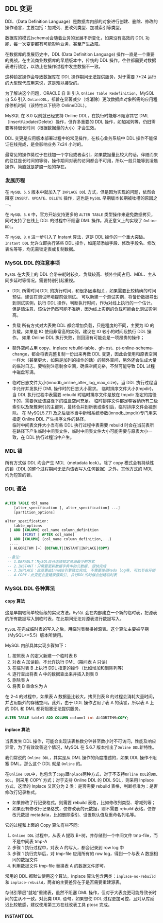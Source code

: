 ## DDL 变更

DDL（Data Definition Language）是数据库内部的对象进行创建、删除、修改的操作语言，主要包括：加减列、更改列类型、加减索引等类型。

数据库的模式(schema)会随着业务的发展不断变化，如果没有高效的 DDL 功能，每一次变更都有可能影响业务，甚至产生故障。

在数据库的发展历史中，DDL (Data Definition Language) 操作一直是一个重要的挑战。在主流商业数据库的早期版本中，传统的 DDL 操作，往往都需要对数据表进行锁定，以防止在操作过程中发生数据不一致。

这种锁定操作会导致数据库在 DDL 操作期间无法提供服务，对于需要 7\*24 运行的大型现代应用来说，这是难以接受的。

为了解决这个问题，ORACLE 自 9i 引入 `Online Table Redefinition`，MySQL 自 5.6 引入 `OnlineDDL`，都旨在显著减少（或消除）更改数据库对象所需的应用程序停机时间（该特性以下统称 OnlineDDL）。

MySQL 在 8.0 以前就已经支持 Online DDL，在执行时能够不阻塞其它 DML（Insert/Update/Delete）操作，但许多重要的 DDL 操作，如加减列等，仍旧需要等待很长时间（根据数据量的大小）才会生效。

DDL 变更是应用版本部署过程中的常见操作，在核心业务系统中 DDL 操作不能保证在线完成，是会影响业务 7x24 小时的。

最常见的操作莫过于在线加一个字段或者索引，如果数据量比较大的话，伴随而来的往往是长时间的等待，操作期间对表的访问都会不可用，所以一般只能等到凌晨操作，简直就是梦魇一般的存在。

### 发展历程

在 `MySQL 5.5` 版本中就加入了 `INPLACE DD`L 方式，但是因为实现的问题，依然会阻塞 `INSERT`、`UPDATE`、`DELETE` 操作，这也是 `MySQL` 早期版本长期被吐槽的原因之一。

在 `MySQL 5.6` 中，官方开始支持更多的 `ALTER TABLE` 类型操作来避免数据拷贝，同时支持了在线上 DDL 的过程中不阻塞 DML 操作，真正意义上的实现了 `Online DDL`。

在 `MySQL 8.0` 进一步引入了 Instant 算法，这是 DDL 操作的一个重大突破。`Instant DDL` 允许立即执行某些 DDL 操作，如尾部添加字段、修改字段名、修改表名等等，均无需锁定表或复制数据。

### MySQL DDL 的注意事项

`MySQL` 在大表上的 DDL 会带来耗时较久、负载较高、额外空间占用、MDL、主从同步延时等情况。需要特别引起重视。

- DDL 所需时间
  DDL 的执行时间，和很多因素相关，如果需要比较精确的时间预估，建议在测试环境提前做测试。
  可以新建一个测试实例，将备份数据导出到测试实例，执行 DDL 操作，判断执行时间，作为对线上执行的一个估计。但是请注意，该估计仍然可能不准确，因为线上实例的负载可能会比测试实例高。

- 负载
  所有方式对大表做 DDL 都会增加负载，只是程度的不同，主要为 IO 的负载。如果是 IO 使用非常高的实例，建议在 IO 较小的时间段执行 DDL 操作。
  如果 Online DDL 执行失败，则回滚有可能会是一项昂贵的操作；

- 额外空间占用
  copy、inplace rebuild-table、gh-ost、pt-online-schema-change，都会将表完整复制一份出来再做 DDL 变更，因此会使用和原表空间一样大（甚至更大，如果是加列的操作的话）的额外空间，另外还会生成大量的临时日志。要特别注意剩余空间，确保空间充裕，不然可能导致 DDL 过程中磁盘写满。

- 临时日志文件大小(innodb_online_alter_log_max_size)，当 DDL 执行过程当中允许并发执行 DML 操作时的日志大小需求。
  临时排序文件大小(tmpdir)，当 DDL 执行过程中表需要 rebuild 时临时排序文件是放在 tmpdir 指定的路径下的，需要保证该路径下的磁盘空间充足。
  临时排序文件都足够容纳所有二级索引以及聚簇索引的主键列，最终合并到新表或索引后，临时排序文件会被删除。
  在 MySQL5.7.11 及之后版本当中新增系统参数(innodb_tmpdir)专门用来指定 Online DDL 产生排序文件的路径。  
  临时中间表文件大小当有些 DDL 执行过程中表需要 rebuild 时会在当前表所在路径下产生临时中间表文件，临时中间表文件大小可能需要与原表大小一致，在 DDL 执行过程当中产生。

### MDL 锁

所有方式做 DDL 均会产生 MDL（metadata lock）。除了 copy 模式会有持续性的锁（DDL 的整个过程期间无法向该表写入任何数据）之外，其他方式的 MDL 均为短暂的锁。

### DDL 语法

```SQL

ALTER TABLE tbl_name
    [alter_specification [, alter_specification] ...]
    [partition_options]

alter_specification:
    table_options
  | ADD [COLUMN] col_name column_definition
        [FIRST | AFTER col_name]
  | ADD [COLUMN] (col_name column_definition,...)
  ....
  | ALGORITHM [=] {DEFAULT|INSTANT|INPLACE|COPY}

 --备注:
 -- 1.DEFAULT：MySQL自己选择锁定资源最少的方式
 -- 2.INSTANT：只需要更新数据字典中的元数据, 很快完成
 -- 3.INPLACE：此变更由InnoDB引擎独立完成, 不需要使用Redo log等, 可以节省开销
 -- 4.COPY：此变更会重建聚簇索引, 执行DDL的时候会创建临时表
```

### MySQL DDL 各种算法

#### copy 算法

这是早期较简单较低级的实现方法，`MySQL` 会在内部建立一个新的临时表，把源表的所有数据写入到临时表，在此期间无法对源表进行数据写入。

`MySQL` 在完成临时表的写入之后，用临时表替换掉源表。这个算法主要被早期（MySQL<=5.5）版本所使用。

MySQL 内部具体实现步骤如下：

1. 按照表 A 的定义新建一个临时表 B
2. 对表 A 加读锁，不允许执行 DML（期间表 A 只读）
3. 在临时表 B 上执行 DDL 指定的操作（比如增加和删除列等）
4. 逐行查出将表 A 中的数据查出来并插入到表 B
5. 删除表 A
6. 将表 B 重命名为 A

在 2-4 的过程中，如果表 A 数据量比较大，拷贝到表 B 的过程会消耗大量时间，并占用额外的存储空间。此外，由于 DDL 操作占用了表 A 的读锁，所以表 A 上的 DDL 和 DML 都将阻塞无法提供服务。

```SQL
ALTER TABLE table1 ADD COLUMN column1 int ALGORITHM=COPY;
```

#### inplace 算法

当表发生 DDL 操作，可能会出现该表格数分钟甚至数小时不可访问，性能及响应异常，为了有效改善这个情况，MySQL 在 5.6.7 版本推出了`Online DDL`新特性。

我们常说的 `Online DDL`，其实是从 DML 操作的角度描述的，如果 DDL 操作不阻塞 DML，那么这个 DDL 就是 `Online` 的。

在`Online DDL`中，也包含了`copy`跟`nplace`两种方式，对于不支持`Online DDL`的`DDL SQL`，则采用 COPY 方式；对于支持 Online DDL 的 DDL SQL，则采用 Inplace 方式，这里的 Inplace 又区分为 2 类：是否需要 rebuild 表格，判断标准为：是否修改行记录格式。

- 如果修改了行记录格式，则需要 rebuild 表格，比如修改列类型、增减列等；
- 如果没有修改行记录格式，仅修改表的元数据，则不需要 rebuild 表格，仅修改元数据 metadata，比如删除索引、设置默认值及重命名列名等。

它的过程和上面的 Copy 算法有些不同:

1. `Online DDL` 过程中，从表 A 提取 B+树，并存储到一个中间文件 tmp-file，而不是中间表 tmp-A
2. 步骤 1 执行过程中，对表 A 的写入，都会记录到 row log 中
3. 步骤 1 执行完毕后，对 tmp-file 应用所有的 row log，得到一个与表 A 数据相同的数据文件
4. 利用数据文件 tmp-file 替换表 A 的数据文件即可。

常用的 DDL 都默认使用这个算法。inplace 算法包含两类：`inplace-no-rebuild` 和 `inplace-rebuild`，两者的主要差异在于是否需要重建源表。

存储引擎层"就地"重建表，虽然不阻塞 DML 操作，但对于大表变更可能导致长时间的主从不一致。对此类 DDL 语句，如果想使 DDL 过程更加可控，且对从库延迟比较敏感，建议使用第三方在线改表工具 ptosc 完成。

#### INSTANT DDL
